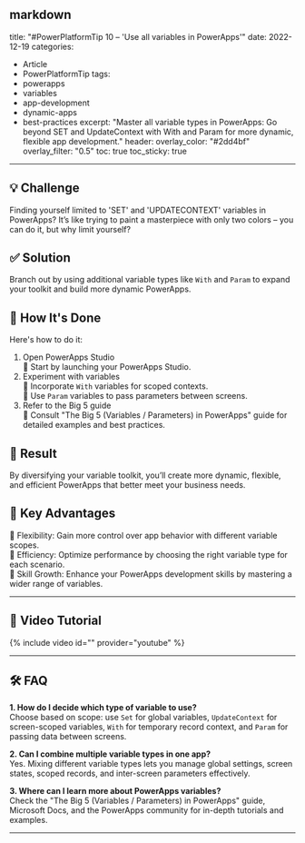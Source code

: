 markdown
---
title: "#PowerPlatformTip 10 – 'Use all variables in PowerApps'"
date: 2022-12-19
categories:
  - Article
  - PowerPlatformTip
tags:
  - powerapps
  - variables
  - app-development
  - dynamic-apps
  - best-practices
excerpt: "Master all variable types in PowerApps: Go beyond SET and UpdateContext with With and Param for more dynamic, flexible app development."
header:
  overlay_color: "#2dd4bf"
  overlay_filter: "0.5"
toc: true
toc_sticky: true
---

## 💡 Challenge
Finding yourself limited to 'SET' and 'UPDATECONTEXT' variables in PowerApps? It’s like trying to paint a masterpiece with only two colors – you can do it, but why limit yourself?

## ✅ Solution
Branch out by using additional variable types like `With` and `Param` to expand your toolkit and build more dynamic PowerApps.

## 🔧 How It's Done
Here's how to do it:
1. Open PowerApps Studio  
   🔸 Start by launching your PowerApps Studio.  
2. Experiment with variables  
   🔸 Incorporate `With` variables for scoped contexts.  
   🔸 Use `Param` variables to pass parameters between screens.  
3. Refer to the Big 5 guide  
   🔸 Consult "The Big 5 (Variables / Parameters) in PowerApps" guide for detailed examples and best practices.  

## 🎉 Result
By diversifying your variable toolkit, you’ll create more dynamic, flexible, and efficient PowerApps that better meet your business needs.

## 🌟 Key Advantages
🔸 Flexibility: Gain more control over app behavior with different variable scopes.  
🔸 Efficiency: Optimize performance by choosing the right variable type for each scenario.  
🔸 Skill Growth: Enhance your PowerApps development skills by mastering a wider range of variables.

---

## 🎥 Video Tutorial
{% include video id="" provider="youtube" %}

---

## 🛠️ FAQ
**1. How do I decide which type of variable to use?**  
Choose based on scope: use `Set` for global variables, `UpdateContext` for screen-scoped variables, `With` for temporary record context, and `Param` for passing data between screens.

**2. Can I combine multiple variable types in one app?**  
Yes. Mixing different variable types lets you manage global settings, screen states, scoped records, and inter-screen parameters effectively.

**3. Where can I learn more about PowerApps variables?**  
Check the "The Big 5 (Variables / Parameters) in PowerApps" guide, Microsoft Docs, and the PowerApps community for in-depth tutorials and examples.

---